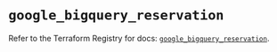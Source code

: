 # `google_bigquery_reservation`

Refer to the Terraform Registry for docs: [`google_bigquery_reservation`](https://registry.terraform.io/providers/hashicorp/google/5.28.0/docs/resources/bigquery_reservation).

